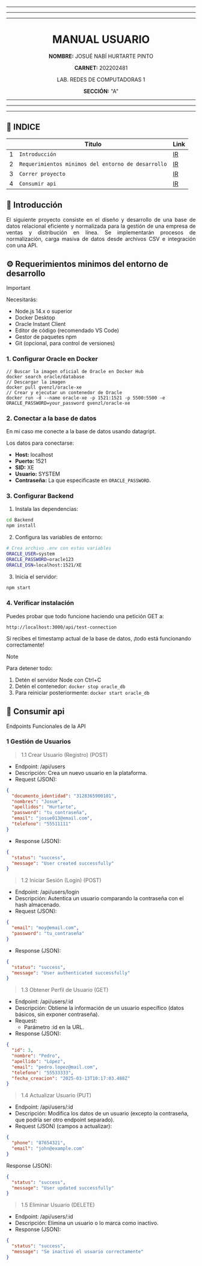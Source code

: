 
---
---
---

<h1 align="center">MANUAL USUARIO</h1>
  <p align="center"><strong>NOMBRE:</strong> JOSUÉ NABÍ HURTARTE PINTO</p>
  <p align="center"><strong>CARNET:</strong> 202202481</p>
  <p align="center">LAB. REDES DE COMPUTADORAS 1</p>
  <p align="center"><strong>SECCIÓN:</strong> "A"</p>


---
---
---

## <a name="indice">📅 INDICE

|     | Titulo                                             | Link         |
| --- | -------------------------------------------------- | ------------ |
| 1   | `Introducción`                                     | [IR](#intro) |
| 2   | `Requerimientos minimos del entorno de desarrollo` | [IR](#req)   |
| 3   | `Correr proyecto`                                  | [IR](#run)   |
| 4   | `Consumir api`                                     | [IR](#api)   |

## <a name="intro">📄 Introducción
<p align="justify">
El siguiente proyecto consiste en el diseño y desarrollo de una base de datos relacional eficiente y normalizada para la gestión de una empresa de ventas y distribución en línea. Se implementarán procesos de normalización, carga masiva de datos desde archivos CSV e integración con una API. 
</p>

## <a name="req">⚙️ Requerimientos minimos del entorno de desarrollo

> [!IMPORTANT]
> Necesitarás:
> - Node.js 14.x o superior
> - Docker Desktop
> - Oracle Instant Client
> - Editor de código (recomendado VS Code)
> - Gestor de paquetes npm
> - Git (opcional, para control de versiones)

### 1. Configurar Oracle en Docker

```
// Buscar la imagen oficial de Oracle en Docker Hub
docker search oracle/database 
// Descargar la imagen
docker pull gvenzl/oracle-xe 
// Crear y ejecutar un contenedor de Oracle
docker run -d --name oracle-xe -p 1521:1521 -p 5500:5500 -e ORACLE_PASSWORD=your_password gvenzl/oracle-xe 
```

### 2. Conectar a la base de datos

En mi caso me conecte a la base de datos usando datagript.

Los datos para conectarse:

- **Host:** localhost
- **Puerto:** 1521
- **SID:** XE
- **Usuario:** SYSTEM
- **Contraseña:** La que especificaste en `ORACLE_PASSWORD`.

### 3. Configurar Backend

1. Instala las dependencias:
```sh
cd Backend
npm install
```

2. Configura las variables de entorno:
```sh
# Crea archivo .env con estas variables
ORACLE_USER=system
ORACLE_PASSWORD=oracle123
ORACLE_DSN=localhost:1521/XE
```

3. Inicia el servidor:
```sh
npm start
```

### 4. Verificar instalación

Puedes probar que todo funcione haciendo una petición GET a:
```
http://localhost:3000/api/test-connection
```

Si recibes el timestamp actual de la base de datos, ¡todo está funcionando correctamente!

> [!NOTE]
> Para detener todo:
> 1. Detén el servidor Node con Ctrl+C
> 2. Detén el contenedor: `docker stop oracle_db`
> 3. Para reiniciar posteriormente: `docker start oracle_db`

## <a name="api">📅 Consumir api

Endpoints Funcionales de la API

### 1 Gestión de Usuarios

> 1.1 Crear Usuario (Registro) (POST)
 - Endpoint: /api/users 
 - Descripción: Crea un nuevo usuario en la plataforma. 
 - Request (JSON): 
```json
{
  "documento_identidad": "3128365900101",
  "nombres": "Josue",
  "apellidos": "Hurtarte",
  "password": "tu_contraseña",
  "email": "josue013@email.com",
  "telefono": "55511111"
}
```
- Response (JSON):
```json
{
  "status": "success",
  "message": "User created successfully"
}
```

> 1.2 Iniciar Sesión (Login) (POST) 

- Endpoint: /api/users/login 
- Descripción: Autentica un usuario comparando la contraseña con el hash 
almacenado. 
- Request (JSON):

```json
{
  "email": "moy@email.com",
  "password": "tu_contraseña"
}
```
- Response (JSON):
```json
{
  "status": "success",
  "message": "User authenticated successfully"
}
```

> 1.3 Obtener Perfil de Usuario (GET)

- Endpoint: /api/users/:id 
- Descripción: Obtiene la información de un usuario específico (datos básicos, sin exponer contraseña).
- Request: 
   - Parámetro :id en la URL. 
- Response (JSON):
```json
{
  "id": 3,
  "nombre": "Pedro",
  "apellido": "López",
  "email": "pedro.lopez@mail.com",
  "telefono": "55533333",
  "fecha_creacion": "2025-03-13T10:17:03.488Z"
}
```

> 1.4 Actualizar Usuario (PUT)

- Endpoint: /api/users/:id 
- Descripción: Modifica los datos de un usuario (excepto la contraseña, que podría ser otro endpoint separado). 
- Request (JSON) (campos a actualizar):
```json
{ 
  "phone": "87654321", 
  "email": "john@example.com" 
} 
```

Response (JSON):
```json
{ 
  "status": "success", 
  "message": "User updated successfully"
} 
```

> 1.5 Eliminar Usuario (DELETE)

- Endpoint: /api/users/:id 
- Descripción: Elimina un usuario o lo marca como inactivo. 
- Response (JSON): 
```json
{ 
  "status": "success", 
  "message": "Se inactivó el usuario correctamente"
} 

